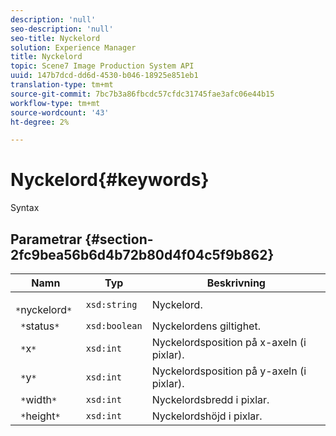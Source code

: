 ```yaml
---
description: 'null'
seo-description: 'null'
seo-title: Nyckelord
solution: Experience Manager
title: Nyckelord
topic: Scene7 Image Production System API
uuid: 147b7dcd-dd6d-4530-b046-18925e851eb1
translation-type: tm+mt
source-git-commit: 7bc7b3a86fbcdc57cfdc31745fae3afc06e44b15
workflow-type: tm+mt
source-wordcount: '43'
ht-degree: 2%

---
```



# Nyckelord{#keywords}

Syntax

## Parametrar {#section-2fc9bea56b6d4b72b80d4f04c5f9b862}

| Namn | Typ | Beskrivning |
|---|---|---|
| ` *`nyckelord`*` | `xsd:string` | Nyckelord. |
| ` *`status`*` | `xsd:boolean` | Nyckelordens giltighet. |
| ` *`x`*` | `xsd:int` | Nyckelordsposition på x-axeln (i pixlar). |
| ` *`y`*` | `xsd:int` | Nyckelordsposition på y-axeln (i pixlar). |
| ` *`width`*` | `xsd:int` | Nyckelordsbredd i pixlar. |
| ` *`height`*` | `xsd:int` | Nyckelordshöjd i pixlar. |

